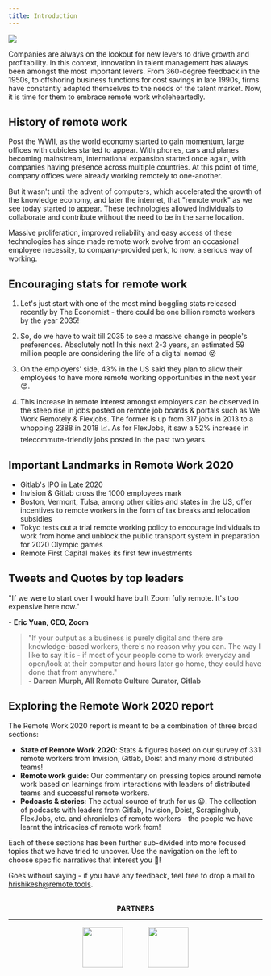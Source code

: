 ```yaml
---
title: Introduction
---
```


![](/assets/introduction.png)

Companies are always on the lookout for new levers to drive growth and profitability. In this context, innovation in talent management has always been amongst the most important levers. From 360-degree feedback in the 1950s, to offshoring business functions for cost savings in late 1990s, firms have constantly adapted themselves to the needs of the talent market. Now, it is time for them to embrace remote work wholeheartedly.

## **History of remote work**

Post the WWII, as the world economy started to gain momentum, large offices with cubicles started to appear. With phones, cars and planes becoming mainstream, international expansion started once again, with companies having presence across multiple countries. At this point of time, company offices were already working remotely to one-another.

But it wasn't until the advent of computers, which accelerated the growth of the knowledge economy, and later the internet, that "remote work" as we see today started to appear. These technologies allowed individuals to collaborate and contribute without the need to be in the same location.

Massive proliferation, improved reliability and easy access of these technologies has since  made remote work evolve from an occasional employee necessity, to company-provided perk, to now, a serious way of working.

## **Encouraging stats for remote work**

1) Let's just start with one of the most mind boggling stats released recently by The Economist - there could be one billion remote workers by the year 2035!

<ClientOnly>
  <Tweet id="1163345065017794560" :options="{ conversation: 'none' }" />
</ClientOnly>

2) So, do we have to wait till 2035 to see a massive change in people's preferences. Absolutely not! In this next 2-3 years, an estimated 59 million people are considering the life of a digital nomad 😵

3) On the employers' side, 43% in the US said they plan to allow their employees to have more remote working opportunities in the next year 😍.

4) This increase in remote interest amongst employers can be observed in the steep rise in jobs posted on remote job boards & portals such as We Work Remotely & Flexjobs. The former is up from 317 jobs in 2013 to a whopping 2388 in 2018 📈. As for FlexJobs, it saw a 52% increase in telecommute-friendly jobs posted in the past two years.

## Important Landmarks in Remote Work 2020

-   Gitlab's IPO in Late 2020
-   Invision & Gitlab cross the 1000 employees mark
-   Boston, Vermont, Tulsa, among other cities and states in the US, offer incentives to remote workers in the form of tax breaks and relocation subsidies
-   Tokyo tests out a trial remote working policy to encourage individuals to work from home and unblock the public transport system in preparation for 2020 Olympic games
-   Remote First Capital makes its first few investments

## **Tweets and Quotes by top leaders**

"If we were to start over I would have built Zoom fully remote. It's too expensive here now."

\- **Eric Yuan, CEO, Zoom**

<ClientOnly>
  <Tweet id="1192800482986790914" :options="{ conversation: 'none' }" />
</ClientOnly>

<ClientOnly>
  <Tweet id="1195028807574421504" :options="{ conversation: 'none' }" />
</ClientOnly>

<ClientOnly>
  <Tweet id="1181622688004968449" :options="{ conversation: 'none' }" />
</ClientOnly>

<ClientOnly>
  <Tweet id="1170983210270019584" :options="{ conversation: 'none' }" />
</ClientOnly>

> "If your output as a business is purely digital and there are knowledge-based workers, there's no reason why you can. The way I like to say it is - if most of your people come to work everyday and open/look at their computer and hours later go home, they could have done that from anywhere."<br>**- Darren Murph, All Remote Culture Curator, Gitlab**


## Exploring the Remote Work 2020 report

The Remote Work 2020 report is meant to be a combination of three broad sections:

-   **State of Remote Work 2020**: Stats & figures based on our survey of 331 remote workers from Invision, Gitlab, Doist and many more distributed teams!
-   **Remote work guide**: Our commentary on pressing topics around remote work based on learnings from interactions with leaders of distributed teams and successful remote workers.
-   **Podcasts & stories**: The actual source of truth for us 😀. The collection of podcasts with leaders from Gitlab, Invision, Doist, Scrapinghub, FlexJobs, etc. and chronicles of remote workers - the people we have learnt the intricacies of remote work from!

Each of these sections has been further sub-divided into more focused topics that we have tried to uncover. Use the navigation on the left to choose specific narratives that interest you 😬!

Goes without saying - if you have any feedback, feel free to drop a mail to [hrishikesh@remote.tools](mailto:hrishikesh@remote.tools).

<br>
<center>
<b>PARTNERS</b>
<hr>
<a href="https://www.flexiple.com" target="_blank"><img src="/assets/flexiple-logo-monogram.jpg" width=80/></a>
&emsp;&emsp;&emsp;
<a href="https://weworkremotely.com" target="_blank"><img src="/assets/WWR.png" width=80/></a>
</center>
